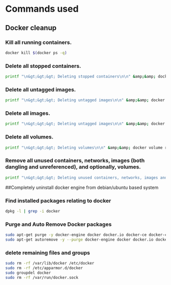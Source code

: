# Commands used

## Docker cleanup

### Kill all running containers.
``` bash
docker kill $(docker ps -q)
```
### Delete all stopped containers.
``` bash
printf "\n&gt;&gt;&gt; Deleting stopped containers\n\n" &amp;&amp; docker rm $(docker ps -a -q)
```
### Delete all untagged images.
``` bash
printf "\n&gt;&gt;&gt; Deleting untagged images\n\n" &amp;&amp; docker rmi $(docker images -q -f dangling=true)
```
### Delete all images.
``` bash
printf "\n&gt;&gt;&gt; Deleting untagged images\n\n" &amp;&amp; docker rmi $(docker images -q)
```
### Delete all volumes.
``` bash
printf "\n&gt;&gt;&gt; Deleting volumes\n\n" &amp;&amp; docker volume rm $(docker volume ls -q)
```
### Remove all unused containers, networks, images (both dangling and unreferenced), and optionally, volumes.
``` bash
printf "\n&gt;&gt;&gt; Deleting unused containers, networks, images and volumes\n\n" &amp;&amp; docker system prune -a --volumes
```

##Completely uninstall docker engine from debian/ubuntu based system

### Find installed packages relating to docker
``` bash
dpkg -l | grep -i docker
```
### Purge and Auto Remove Docker packages
``` bash
sudo apt-get purge -y docker-engine docker docker.io docker-ce docker-ce-cli docker-compose-plugin
sudo apt-get autoremove -y --purge docker-engine docker docker.io docker-ce docker-compose-plugin
```
### delete remaining files and groups
```bash
sudo rm -rf /var/lib/docker /etc/docker
sudo rm -rf /etc/apparmor.d/docker
sudo groupdel docker
sudo rm -rf /var/run/docker.sock
```

